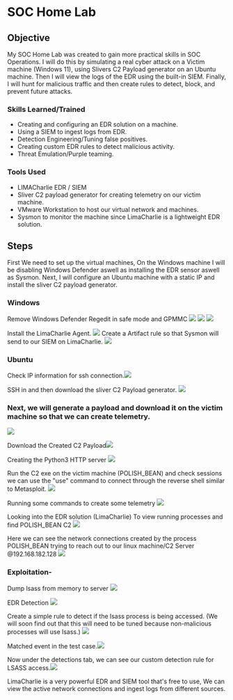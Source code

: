 
# SOC Home Lab

## Objective
My SOC Home Lab was created to gain more practical skills in SOC Operations. I will do this by simulating a real cyber attack on a Victim machine (Windows 11), using Slivers C2 Payload generator on an Ubuntu machine. Then I will view the logs of the EDR using the built-in SIEM. Finally, I will hunt for malicious traffic and then create rules to detect, block, and prevent future attacks.

### Skills Learned/Trained

- Creating and configuring an EDR solution on a machine.
- Using a SIEM to ingest logs from EDR.
- Detection Engineering/Tuning false positives.
- Creating custom EDR rules to detect malicious activity.
- Threat Emulation/Purple teaming.
  
### Tools Used

- LIMACharlie EDR / SIEM 
- Sliver C2 payload generator for creating telemetry on our victim machine.
- VMware Workstation to host our virtual network and machines.
- Sysmon to monitor the machine since LimaCharlie is a lightweight EDR solution.

## Steps
First We need to set up the virtual machines, On the Windows machine I will be disabling Windows Defender aswell as installing the EDR sensor aswell as Sysmon. Next, I will configure an Ubuntu machine with a static IP and install the sliver C2 payload generator.

### Windows





Remove Windows Defender Regedit in safe mode and GPMMC <img src="Pictures/001.png">
<img src="Pictures/003.png">
<img src="Pictures/004.png">

Install the LimaCharlie Agent. 
<img src="Pictures/005.png">
Create a Artifact rule so that Sysmon will send to our SIEM on LimaCharlie. 
<img src="Pictures/006.png">



### Ubuntu



Check IP information for ssh connection.<img src="Pictures/002.png">

SSH in and then download the sliver C2 Payload generator. <img src="Pictures/007.png">



### Next, we will generate a payload and download it on the victim machine so that we can create telemetry.


<img src="Pictures/008.png">

Download the Created C2 Payload<img src="Pictures/009.png">

Creating the Python3 HTTP server
<img src="Pictures/010.png">


Run the C2 exe on the victim machine (POLISH_BEAN) and check sessions we can use the "use" command to connect through the reverse shell similar to Metasploit.
<img src="Pictures/011.png">

Running some commands to create some telemetry
<img src="Pictures/012.png"> 

Looking into the EDR solution (LimaCharlie) To view running processes and find POLISH_BEAN C2
<img src="Pictures/013.png">

Here we can see the network connections created by the process POLISH_BEAN trying to reach out to our linux machine/C2 Server @192.168.182.128 <img src="Pictures/014.png">

### Exploitation- 
Dump lsass from memory to server <img src="Pictures/015.png">

EDR Detection <img src="Pictures/016.png">

Create a simple rule to detect if the lsass process is being accessed. (We will soon find out that this will need to be tuned because non-malicious processes will use lsass.) <img src="Pictures/017.png">

Matched event in the test case.<img src="Pictures/018.png">

Now under the detections tab, we can see our custom detection rule for LSASS access.<img src="Pictures/019.png">


LimaCharlie is a very powerful EDR and SIEM tool that's free to use, We can view the active network connections and ingest logs from different sources. 



